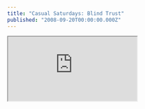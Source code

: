 ```yaml
---
title: "Casual Saturdays: Blind Trust"
published: "2008-09-20T00:00:00.000Z"
---
```


<div class="videowrapper">
  <iframe src="https://www.youtube.com/embed/SWDEZqqqBHE" allowfullscreen></iframe>
</div>
